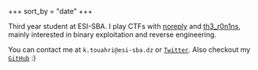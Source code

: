 +++
sort_by = "date"
+++

Third year student at ESI-SBA.
I play CTFs with [noreply](https://ctftime.org/team/210760) and [th3_r0n1ns](https://ctftime.org/team/206619),
mainly interested in binary exploitation and reverse engineering.

You can contact me at `k.touahri@esi-sba.dz` or [`Twitter`](https://twitter.com/itskarudo). Also checkout my [`GitHub`](https://github.com/itskarudo) :)
